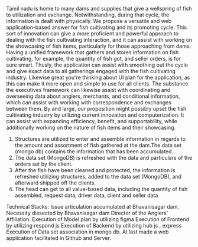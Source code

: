 Tamil nadu is home to many dams and supplies that give a wellspring of fish to utilization and exchange. Notwithstanding, during that cycle, the information is dealt with physically. We propose a versatile and web application-based answer for fish cultivating and its promoting cycle. This sort of innovation can give a more proficient and powerful approach to dealing with the fish cultivating interaction, and it can assist with working on the showcasing of fish items, particularly for those approaching from dams. Having a unified framework that gathers and stores information on fish cultivating, for example, the quantity of fish got, and seller orders, is for sure smart. Thusly, the application can assist with smoothing out the cycle and give exact data to all gatherings engaged with the fish cultivating industry. Likewise great you're thinking about UI plan for the application, as this can make it more open and simple to use for all clients. The substance the executives framework can likewise assist with coordinating and overseeing data about anglers, merchants, and conditional information, which can assist with working with correspondence and exchanges between them. By and large, our proposition might possibly upset the fish cultivating industry by utilizing current innovation and computerization. It can assist with expanding efficiency, benefit, and supportability, while additionally working on the nature of fish items and their showcasing.


1. Structures are utilized to enter and assemble information in regards to the amount and assortment of fish gathered at the dam.The data set (mongo db) contains the information that has been accumulated.
2. The data set (MongoDB) is refreshed with the data and particulars of the orders set by the client.
3. After the fish have been cleaned and protected, the information is refreshed utilizing structures, added to the data set (MongoDB), and afterward shipped off the clients.
4. The head can get to all value-based data, including the quantity of fish assembled, request data, driver data, client and seller data

Technical Stacks:
Issue articulation accumulated at Bhavanisagar dam.
Necessity dissected by Bhavanisagar dam Director of the Anglers' Affiliation.
Execution of Model plan by utilizing figma
Execution of Frontend by utilizing respond js
Execution of Backend by utilizing hub js , express
Execution of Data set association in mongo db.
At last made a web application facilitated in Github and Server.
